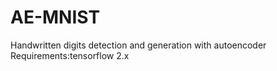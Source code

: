 # AE-MNIST
Handwritten digits detection and generation with autoencoder
Requirements:tensorflow 2.x
